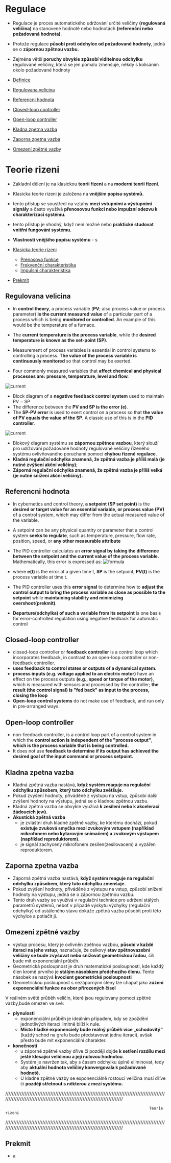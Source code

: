 # Regulace
- Regulace je proces automatického udržování určité veličiny **(regulovaná veličina)** na stanovené hodnotě nebo hodnotách **(referenční nebo požadovaná hodnota)**.
- Protože regulace **působí proti odchylce od požadované hodnoty**, jedná se o **zápornou zpětnou vazbu.**
- Zejména větší **poruchy obvykle způsobí viditelnou odchylku** regulované veličiny, která se jen pomalu zmenšuje, někdy s kolísáním okolo požadované hodnoty

- [Definice](#definice)
- [Regulovana velicina](#regulovana-velicina)
- [Referencni hodnota](#referencni-hodnota)
- [Closed-loop controller](#closed-loop-controller)
- [Open-loop controller](#open-loop-controller)
- [Kladna zpetna vazba](#kladna-zpetna-vazba)
- [Zaporna zpetna vazba](#zaporna-zpetna-vazba)
- [Omezení zpětné vazby](#Omezení-zpětné-vazby)

# Teorie rizeni
-  Základní dělení je na klasickou **teorii řízení** a na **moderní teorii řízení.**
  -  Klasicka teorie rizeni je založena na **vnějším popisu systémů.**
  -  tento přístup se soustředí na vztahy **mezi vstupními a výstupními signály** a často využívá **přenosovou funkci nebo impulzní odezvu k charakterizaci systému.**
  -  tento přístup je vhodný, když není možné nebo **praktické studovat vnitřní fungování systému.**
  -  **Vlastnosti vnějšího popisu systému**
    - s   


- [Klasicka teorie rizeni](#klasicka-teorie-rizeni)
  - [Prenosova funkce](#prenosova-funkce)
  - [Frekvenční charakteristika](#frekvenční-charakteristika)
  - [Impulsní charakteristika](#impulsní-charakteristika)

- [Prekmit](#prekmit)


## Regulovana velicina
- In **control theory**, a process variable (**PV**; also process value or process parameter) **is the current measured value** of a particular part of a process which is being **monitored or controlled**. An example of this would be the temperature of a furnace.
- The **current temperature is the process variable**, while the **desired temperature is known as the set-point (SP).**

- Measurement of process variables is essential in control systems to controlling a process. **The value of the process variable is continuously monitored** so that control may be exerted.
- Four commonly measured variables that **affect chemical and physical processes are:** **pressure, temperature, level and flow.**

![current](https://upload.wikimedia.org/wikipedia/commons/e/ee/Set-point_control.png)
- Block diagram of a **negative feedback control system** used to maintain PV = SP
-  The difference between the **PV and SP is the error (e)**.
- The **SP-PV error** is used to exert control on a process so that **the value of PV equals the value of the SP**. A classic use of this is in the **PID controller**.

![current](https://upload.wikimedia.org/wikipedia/commons/thumb/d/d5/Set-point_control-cs.svg/885px-Set-point_control-cs.svg.png)
- Blokový diagram systému se **zápornou zpětnou vazbou**, který slouží pro udržování požadované hodnoty regulované veličiny řízeného systému ovlivňovaného poruchami pomocí **chybou řízené regulace**.
- **Kladná regulační odchylka znamená, že zpětná vazba je příliš malá (je nutné zvýšení akční veličiny)**;
- **Záporná regulační odchylka znamená, že zpětná vazba je příliš velká (je nutné snížení akční veličiny).**


## Referencni hodnota
- In cybernetics and control theory, **a setpoint (SP set point)** is the **desired or target value for an essential variable, or process value (PV)** of a control system, which may differ from the actual measured value of the variable.
- A setpoint can be any physical quantity or parameter that a control system **seeks to regulate**, such as temperature, pressure, flow rate, position, speed, or **any other measurable attribute**

- The PID controller calculates an **error signal by taking the difference between the setpoint and the current value of the process variable.** Mathematically, this error is expressed as:
![formula](https://wikimedia.org/api/rest_v1/media/math/render/svg/9fbb3562ba86333446b6cb4d281451429c7f218f)
- where **e(t)** is the error at a given time t, **SP** is the setpoint, **PV(t)**  is the process variable at time t.
- The PID controller uses this **error signal** to determine how to **adjust the control output to bring the process variable as close as possible to the setpoint** while **maintaining stability and minimizing overshoot(prekmit)**.

- **Departure(odchylka) of such a variable from its setpoint** is one basis for error-controlled regulation using negative feedback for automatic control


## Closed-loop controller
- closed-loop controller or **feedback controller** is a control loop which incorporates feedback, in contrast to an open-loop controller or non-feedback controller.
- **uses feedback to control states or outputs of a dynamical system.**
- **process inputs (e.g. voltage applied to an electric motor)** have an effect on the process outputs **(e.g., speed or torque of the motor)**, which is measured with sensors and processed by the controller; **the result (the control signal) is "fed back" as input to the process, closing the loop**
- **Open-loop control systems** do not make use of feedback, and run only in pre-arranged ways.

## Open-loop controller
- non-feedback controller, is a control loop part of a control system in which the **control action is independent of the "process output"**, **which is the process variable that is being controlled.**
- It does not use **feedback to determine if its output has achieved the desired goal of the input command or process setpoint.**

## Kladna zpetna vazba
- Kladná zpětná vazba nastává, **když systém reaguje na regulační odchylku způsobem, který tuto odchylku zvětšuje.**
- Pokud zvýšení hodnoty, přiváděné z výstupu na vstup, způsobí další zvýšení hodnoty na výstupu, jedná se o kladnou zpětnou vazbu.
- Kladná zpětná vazba se obvykle využívá **k zesílení nebo k akceleraci žádoucích jevů.** 
- **Akustická zpětná vazba**
  -  je zvláštní druh kladné zpětné vazby, ke kterému dochází, pokud **existuje zvuková smyčka mezi zvukovým vstupem (například mikrofonem nebo kytarovým snímačem) a zvukovým výstupem (například reproduktorem).**
  -  je signál zachycený mikrofonem zesílen(zesilovacem) a vyzářen reproduktorem.
 
## Zaporna zpetna vazba
- Záporná zpětná vazba nastává, **když systém reaguje na regulační odchylku způsobem, který tuto odchylku zmenšuje.**
- Pokud zvýšení hodnoty, přiváděné z výstupu na vstup, způsobí snížení hodnoty na výstupu, jedná se o zápornou zpětnou vazbu.
- Tento druh vazby se využívá v regulační technice pro udržení stálých parametrů systémů, neboť v případě výskytu výchylky (regulační odchylky) od ustáleného stavu dokáže zpětná vazba působit proti této výchylce a potlačit ji.

## Omezení zpětné vazby
- výstup procesu, který je ovlivněn zpětnou vazbou, **působí v každé iteraci na jeho vstup**, naznačuje, že celkový **stav zpětnovazební veličiny se bude zvyšovat nebo snižovat geometrickou řadou**, čili bude mít exponenciální průběh.
- Geometrická posloupnost je druh matematické posloupnosti, kde každý člen kromě prvního je **stálým násobkem předchozího členu**. Tento násobek se nazývá **kvocient geometrické posloupnosti**
- Geometrickou posloupnost s nezápornými členy lze chápat jako **zúžení exponenciální funkce na obor přirozených čísel**

V reálném světě průběh veličin, které jsou regulovany pomoci zpětné vazby,bude omezen ve své:
- **plynulosti**
  - exponenciální průběh je ideálním případem, kdy se zpoždění jednotlivých iterací limitně blíží k nule.
  - **Místo hladké exponenciely bude reálný průběh více „schodovitý“** (každý schod na grafu bude představovat jednu iteraci), avšak přesto bude mít exponenciální charakter.
- **konečnosti**
  - u záporné zpětné vazby dříve či později dojde **k setření rozdílu mezi ještě klesající veličinou a její nulovou hodnotou**.
  - Systém je navržen tak, aby s časem odchylku úplně eliminovat, tedy aby **aktuální hodnota veličiny konvergovala k požadované hodnotě.**
  - U kladné zpětné vazby se exponenciálně rostoucí veličina musí dříve či **později střetnout s některou z mezí systému.**


////////////////////////////////////////////////////////////////////////////////////////////////////////////////////////////////////////////////////////////////////////////



                                                                   Teorie rizeni



////////////////////////////////////////////////////////////////////////////////////////////////////////////////////////////////////////////////////////////////////////////

## Prekmit
- a 












